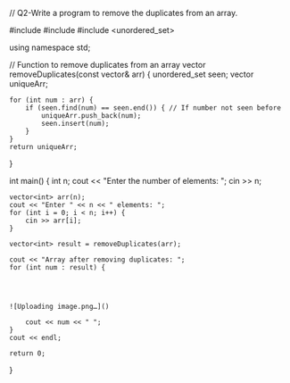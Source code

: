 // Q2-Write a program to remove the duplicates from an array.

#include <iostream>
#include <vector>
#include <unordered_set>

using namespace std;

// Function to remove duplicates from an array
vector<int> removeDuplicates(const vector<int>& arr) {
    unordered_set<int> seen;
    vector<int> uniqueArr;
    
    for (int num : arr) {
        if (seen.find(num) == seen.end()) { // If number not seen before
            uniqueArr.push_back(num);
            seen.insert(num);
        }
    }
    return uniqueArr;
}

int main() {
    int n;
    cout << "Enter the number of elements: ";
    cin >> n;
    
    vector<int> arr(n);
    cout << "Enter " << n << " elements: ";
    for (int i = 0; i < n; i++) {
        cin >> arr[i];
    }
    
    vector<int> result = removeDuplicates(arr);
    
    cout << "Array after removing duplicates: ";
    for (int num : result) {




    ![Uploading image.png…]()

        cout << num << " ";
    }
    cout << endl;
    
    return 0;
}

